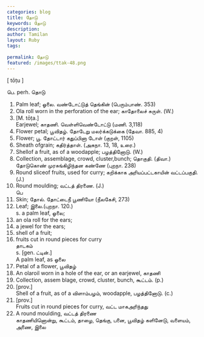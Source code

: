 ```yaml
---
categories: blog
title: தோடு
keywords: தோடு
description: 
author: Tamilan
layout: Ruby
tags: 
 
permalink: தோடு
featured: /images/ttak-48.png
---
```

  
[ tōṭu ]  
  
பெ. perh. தொடு  
1. Palm leaf; ஓலை. வண்டோட்டுத் தெங்கின் (பெரும்பாண். 353)  
2. Ola roll worn in the perforation of the ear; காதோலைச் சுருள். (W.)  
3. [M. tōṭa.]  
Earjewel; காதணி. வெள்ளிவெண்டோட்டு (மணி. 3,118)  
4. Flower petal; பூவிதழ். தோடேறு மலர்க்கடுக்கை (தேவா. 885, 4)  
5. Flower; பூ. தோட்டார் கதுப்பினா டோள் (குறள், 1105)  
6. Sheath ofgrain; கதிர்த்தாள். (அகநா. 13, 18, உரை.)  
7. Shellof a fruit, as of a woodapple; பழத்தினோடு. (W.)  
8. Collection, assemblage, crowd, cluster,bunch; தொகுதி. (திவா.) தோடுகொண் முரசுங்கிழிந்தன கண்ணே (புறநா. 238)  
9. Round sliceof fruits, used for curry; கறிக்காக அரியப்பட்டகாயின் வட்டப்பகுதி. (J.)  
10. Round moulding; வட்டத் திரணை. (J.)  
பெ  
1. Skin; தோல். தோட்டைநீ பூணியோ (நீலகேசி, 273)  
2. Leaf; இலை.(புறநா. 120.)  
s. a palm leaf, ஓலை;  
2. an ola roll for the ears;  
3. a jewel for the ears;  
4. shell of a fruit;  
5. fruits cut in round pieces for curry  
தாடகம்  
s. [gen. ட்டின்.]  
A palm leaf, as ஓலை  
2. Petal of a flower, பூவிதழ்  
3. An olaroil worn in a hole of the ear, or an earjewel, காதணி  
4. Collection, assem blage, crowd, cluster, bunch, கூட்டம். (p.)  
5. [prov.]  
Shell of a fruit, as of a விளாம்பழம், woodapple, பழத்தினோடு. (c.)  
6. [prov.]  
Fruits cut in round pieces for curry, வட்ட மாகஅரிந்தது  
7. A round moulding, வட்டத் திரணை  
காதணியினொன்று, கூட்டம், தாழை, தெங்கு, பனை, பூவிதழ் களினேடு, வளையம், அணை, இலை